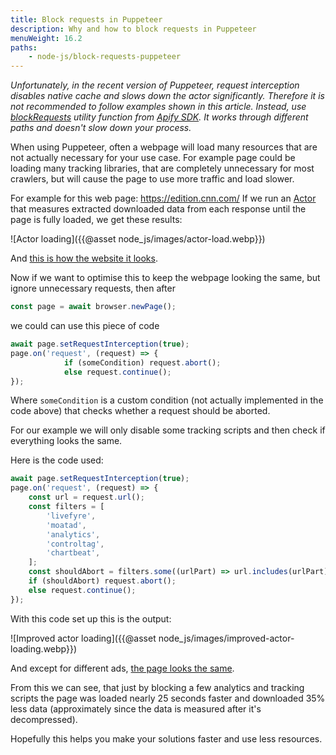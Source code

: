 ```yaml
---
title: Block requests in Puppeteer
description: Why and how to block requests in Puppeteer
menuWeight: 16.2
paths:
    - node-js/block-requests-puppeteer
---
```


_Unfortunately, in the recent version of Puppeteer, request interception disables native cache and slows down the actor significantly. Therefore it is not recommended to follow examples shown in this article. Instead, use_ [_blockRequests_](https://sdk.apify.com/docs/api/puppeteer#puppeteerblockrequestspage-options-promise) _utility function from_ [_Apify SDK_](https://sdk.apify.com/)_. It works through different paths and doesn't slow down your process._

When using Puppeteer, often a webpage will load many resources that are not actually necessary for your use case. For example page could be loading many tracking libraries, that are completely unnecessary for most crawlers, but will cause the page to use more traffic and load slower.

For example for this web page: <https://edition.cnn.com/>
If we run an [Actor](https://www.apify.com/jaroslavhejlek/measure-downloaded-bytes) that measures extracted downloaded data from each response until the page is fully loaded, we get these results:

![Actor loading]({{@asset node_js/images/actor-load.webp}})


And [this is how the website it looks](https://api.apify.com/v2/key-value-stores/sE2s9WmvoWFZhTff7/records/debug-screen.png?disableRedirect=true).

Now if we want to optimise this to keep the webpage looking the same, but ignore unnecessary requests, then after

```JavaScript
const page = await browser.newPage();
```

we could can use this piece of code

```JavaScript
await page.setRequestInterception(true);
page.on('request', (request) => {
            if (someCondition) request.abort();
            else request.continue();
});
```

Where `someCondition` is a custom condition (not actually implemented in the code above) that checks whether a request should be aborted.

For our example we will only disable some tracking scripts and then check if everything looks the same.

Here is the code used:

```JavaScript
await page.setRequestInterception(true);
page.on('request', (request) => {
    const url = request.url();
    const filters = [
        'livefyre',
        'moatad',
        'analytics',
        'controltag',
        'chartbeat',
    ];
    const shouldAbort = filters.some((urlPart) => url.includes(urlPart));
    if (shouldAbort) request.abort();
    else request.continue();
});
```

With this code set up this is the output:

![Improved actor loading]({{@asset node_js/images/improved-actor-loading.webp}})


And except for different ads, [the page looks the same](https://api.apify.com/v2/key-value-stores/fP9S5c2yBGHdcrga3/records/debug-screen.png?disableRedirect=true).

From this we can see, that just by blocking a few analytics and tracking scripts the page was loaded nearly 25 seconds faster and downloaded 35% less data (approximately since the data is measured after it's decompressed).

Hopefully this helps you make your solutions faster and use less resources.
